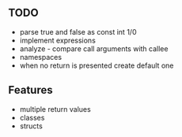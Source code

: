 ## TODO
* parse true and false as const int 1/0
* implement expressions
* analyze - compare call arguments with callee
* namespaces
* when no return is presented create default one

## Features 
* multiple return values
* classes
* structs
